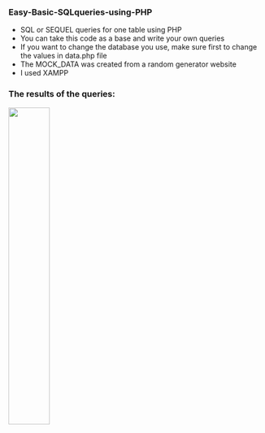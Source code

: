 ### Easy-Basic-SQLqueries-using-PHP
  * SQL or SEQUEL queries for one table using PHP
  * You can take this code as a base and write your own queries
  * If you want to change the database you use, make sure first to change the values in data.php file
  * The MOCK_DATA was created from a random generator website
  * I used XAMPP

### The results of the queries:
<img src="https://user-images.githubusercontent.com/88382457/129493624-f5947d3c-44c9-4710-90fe-8f13b247316b.png" width=40%;/>




